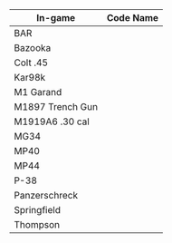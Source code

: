 | In-game | Code Name   |
|------------|----------------|
| BAR               |
| Bazooka           |
| Colt .45          |
| Kar98k            |
| M1 Garand         |
| M1897 Trench Gun  |
| M1919A6 .30 cal   |
| MG34              |
| MP40              |
| MP44              |
| P-38              |
| Panzerschreck     |
| Springfield       |
| Thompson          |
